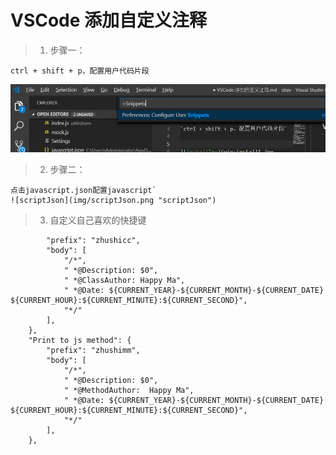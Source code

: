# VSCode 添加自定义注释
> 1. 步骤一：
```
ctrl + shift + p，配置用户代码片段
```

  
![snipptest](img/snippets.png "snipptest")

> 2. 步骤二：
``` 
点击javascript.json配置javascript`
![scriptJson](img/scriptJson.png "scriptJson")
```

> 3. 自定义自己喜欢的快捷键

```    "Print to js class": {
        "prefix": "zhushicc",
        "body": [
            "/*",
            " *@Description: $0",
            " *@ClassAuthor: Happy Ma",
            " *@Date: ${CURRENT_YEAR}-${CURRENT_MONTH}-${CURRENT_DATE} ${CURRENT_HOUR}:${CURRENT_MINUTE}:${CURRENT_SECOND}",
            "*/"
        ],
    },
    "Print to js method": {
        "prefix": "zhushimm",
        "body": [
            "/*",
            " *@Description: $0",
            " *@MethodAuthor:  Happy Ma",
            " *@Date: ${CURRENT_YEAR}-${CURRENT_MONTH}-${CURRENT_DATE} ${CURRENT_HOUR}:${CURRENT_MINUTE}:${CURRENT_SECOND}",
            "*/"
        ],
    },
```


    